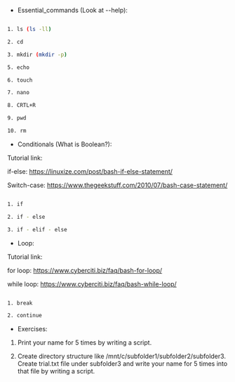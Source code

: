 - Essential_commands (Look at --help):

```bash

1. ls (ls -ll)

2. cd

3. mkdir (mkdir -p)

5. echo

6. touch

7. nano

8. CRTL+R

9. pwd

10. rm

```

- Conditionals (What is Boolean?): 

Tutorial link: 

if-else:
https://linuxize.com/post/bash-if-else-statement/

Switch-case: 
https://www.thegeekstuff.com/2010/07/bash-case-statement/

```bash

1. if

2. if - else

3. if - elif - else

```

- Loop: 

Tutorial link: 

for loop:
https://www.cyberciti.biz/faq/bash-for-loop/

while loop: 
https://www.cyberciti.biz/faq/bash-while-loop/

```bash

1. break

2. continue

```

- Exercises: 

1. Print your name for 5 times by writing a script.

2. Create directory structure like /mnt/c/subfolder1/subfolder2/subfolder3. Create trial.txt file under subfolder3 and write your name for 5 times into that file by writing a script.
